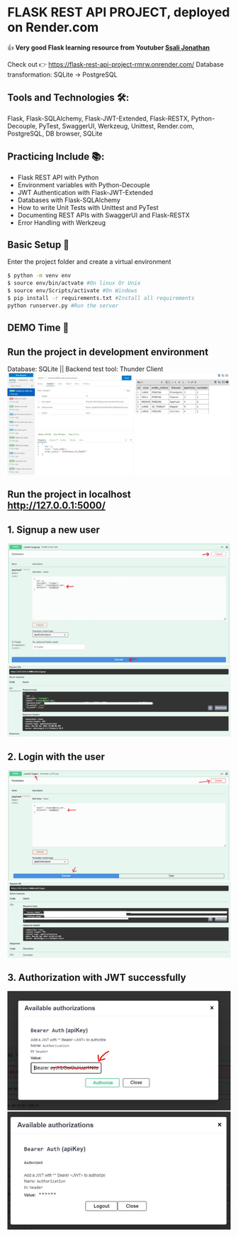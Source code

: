 # FLASK REST API PROJECT, deployed on Render.com

👍 **Very good Flask learning resource from Youtuber [Ssali Jonathan](https://www.youtube.com/watch?v=OEZxEY_wdN4&list=PLEt8Tae2spYnFMndU9EM082imnnzke07J)**

Check out 👉 https://flask-rest-api-project-rmrw.onrender.com/
Database transformation: SQLite -> PostgreSQL

## Tools and Technologies 🛠️:

Flask, Flask-SQLAlchemy, Flask-JWT-Extended, Flask-RESTX, Python-Decouple, PyTest, SwaggerUI, Werkzeug, Unittest, Render.com, PostgreSQL, DB browser, SQLite

## Practicing Include 📚:

- Flask REST API with Python
- Environment variables with Python-Decouple
- JWT Authentication with Flask-JWT-Extended
- Databases with Flask-SQLAlchemy
- How to write Unit Tests with Unittest and PyTest
- Documenting REST APIs with SwaggerUI and Flask-RESTX
- Error Handling with Werkzeug

## Basic Setup 🚀

Enter the project folder and create a virtual environment

```bash
$ python -m venv env
$ source env/bin/actvate #On linux Or Unix
$ source env/Scripts/activate #On Windows
$ pip install -r requirements.txt #Install all requirements
python runserver.py #Run the server
```

## DEMO Time 🛒

## Run the project in development environment

Database: SQLite || Backend test tool: Thunder Client
![screenshot1](screencut/flaskapi.jpg)

## Run the project in localhost http://127.0.0.1:5000/

## 1. Signup a new user

![screenshot1](screencut/signup.jpg)
![screenshot1](screencut/signup2.jpg)

## 2. Login with the user

![screenshot1](screencut/login1.jpg)
![screenshot1](screencut/login2.jpg)

## 3. Authorization with JWT successfully

![screenshot1](screencut/jwt1.jpg)
![screenshot1](screencut/jwt2.jpg)
